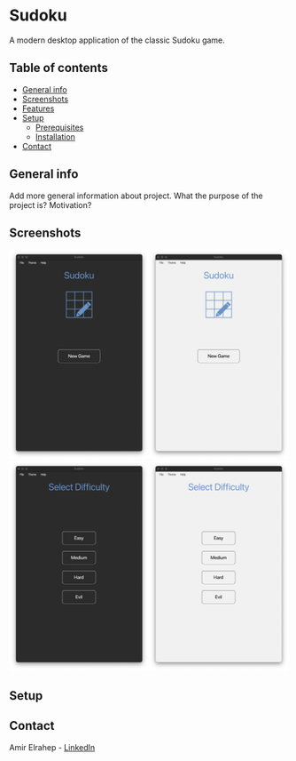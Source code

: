 # Sudoku

A modern desktop application of the classic Sudoku game.

## Table of contents

* [General info](#general-info)
* [Screenshots](#screenshots)
* [Features](#features)
* [Setup](#setup)
    * [Prerequisites](prerequisites)
    * [Installation](installation)
* [Contact](#contact)

## General info

Add more general information about project. What the purpose of the project is? Motivation?

## Screenshots

![Start Pane](src/main/resources/com/amir/images/README%20images/start_pane.png)
![Difficulty Pane](src/main/resources/com/amir/images/README%20images/difficulty_pane.png)



## Setup

## Contact

Amir Elrahep - [LinkedIn](https://www.linkedin.com/in/amir-elrahep-4141a1154/)
